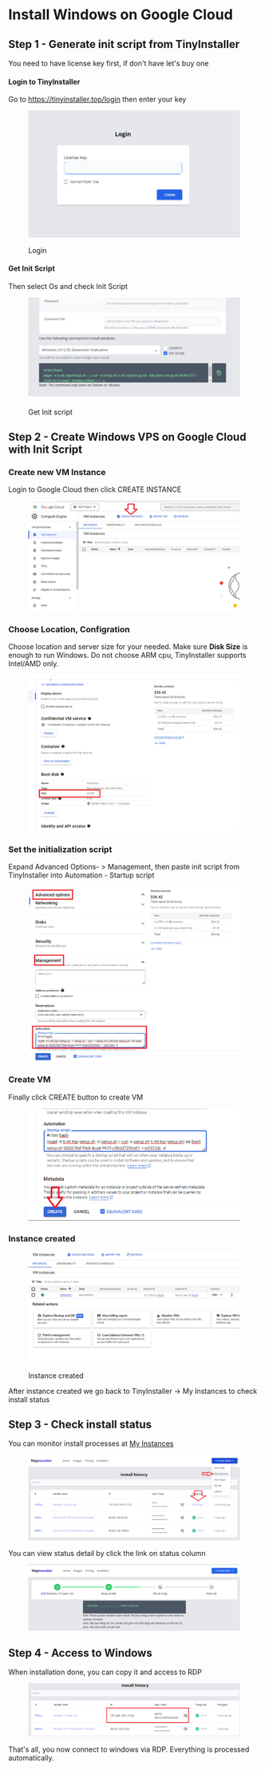 # Install Windows on Google Cloud

## Step 1 - Generate init script from TinyInstaller

You need to have license key first, if don't have let's buy one

#### Login to TinyInstaller

Go to https://tinyinstaller.top/login then enter your key

<figure><img src="../.gitbook/assets/image (12) (1).png" alt=""><figcaption><p>Login</p></figcaption></figure>

#### Get Init Script

Then select Os and check Init Script

<figure><img src="../.gitbook/assets/image (18).png" alt=""><figcaption><p>Get Init script</p></figcaption></figure>

## Step 2 - Create Windows VPS on Google Cloud with Init Script

### Create new VM Instance

Login to Google Cloud then click CREATE INSTANCE

<figure><img src="../.gitbook/assets/image (23).png" alt=""><figcaption></figcaption></figure>

### Choose Location, Configration

Choose location and server size for your needed. Make sure **Disk Size** is enough to run Windows. Do not choose ARM cpu, TinyInstaller supports Intel/AMD only.

<figure><img src="../.gitbook/assets/image (6) (2).png" alt=""><figcaption></figcaption></figure>

### Set the initialization script

Expand Advanced Options- > Management, then paste init script from TinyInstaller into Automation - Startup script

<figure><img src="../.gitbook/assets/image (2) (1) (1).png" alt=""><figcaption></figcaption></figure>

### Create VM

Finally click CREATE button to create VM

<figure><img src="../.gitbook/assets/image (24).png" alt=""><figcaption></figcaption></figure>

### Instance created

<figure><img src="../.gitbook/assets/image (22).png" alt=""><figcaption><p>Instance created</p></figcaption></figure>

After instance created we go back to TinyInstaller -> My Instances to check install status

## Step 3 - Check install status

You can monitor install processes at [My Instances](https://tinyinstaller.top/my-instances)

<figure><img src="../.gitbook/assets/image (24) (1).png" alt=""><figcaption></figcaption></figure>

You can view status detail by click the link on status column

<figure><img src="../.gitbook/assets/image (23) (1).png" alt=""><figcaption></figcaption></figure>

## Step 4 - Access to Windows

When installation done, you can copy it and access to RDP

<figure><img src="../.gitbook/assets/image (31) (1).png" alt=""><figcaption></figcaption></figure>

That's all, you now connect to windows via RDP. Everything is processed automatically.
